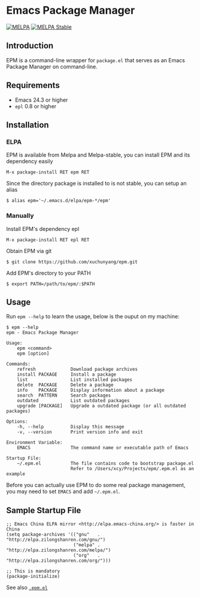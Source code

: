 # Emacs Package Manager 

[![MELPA](https://melpa.org/packages/epm-badge.svg)](https://melpa.org/#/epm)
[![MELPA Stable](https://stable.melpa.org/packages/epm-badge.svg)](https://stable.melpa.org/#/epm)

## Introduction

EPM is a command-line wrapper for `package.el` that serves as an Emacs Package Manager on command-line.

## Requirements

- Emacs 24.3 or higher
- `epl` 0.8 or higher

## Installation

### ELPA

EPM is available from Melpa and Melpa-stable, you can install EPM and its dependency easily

    M-x package-install RET epm RET

Since the directory package is installed to is not stable, you can setup an alias

    $ alias epm='~/.emacs.d/elpa/epm-*/epm'

### Manually

Install EPM's dependency epl

    M-x package-install RET epl RET

Obtain EPM via git

    $ git clone https://github.com/xuchunyang/epm.git

Add EPM's directory to your PATH

    $ export PATH=/path/to/epm/:$PATH

## Usage

Run `epm --help` to learn the usage, below is the ouput on my machine:


```
$ epm --help
epm - Emacs Package Manager

Usage:
    epm <command>
    epm [option]

Commands:
    refresh             Download package archives
    install PACKAGE     Install a package
    list                List installed packages
    delete  PACKAGE     Delete a package
    info    PACKAGE     Display information about a package
    search  PATTERN     Search packages
    outdated            List outdated packages
    upgrade [PACKAGE]   Upgrade a outdated package (or all outdated packages)

Options:
    -h, --help          Display this message
    -v, --version       Print version info and exit

Environment Variable:
    EMACS               The command name or executable path of Emacs

Startup File:
    ~/.epm.el           The file contains code to bootstrap package.el
                        Refer to /Users/xcy/Projects/epm/.epm.el as an example
```

Before you can actually use EPM to do some real package management,
you may need to set `EMACS` and add `~/.epm.el`.

## Sample Startup File

```emacs-lisp
;; Emacs China ELPA mirror <http://elpa.emacs-china.org/> is faster in China
(setq package-archives '(("gnu"   . "http://elpa.zilongshanren.com/gnu/")
                         ("melpa" . "http://elpa.zilongshanren.com/melpa/")
                         ("org"   . "http://elpa.zilongshanren.com/org/")))

;; This is mandatory
(package-initialize)
```

See also [`.epm.el`](./.epm.el)
